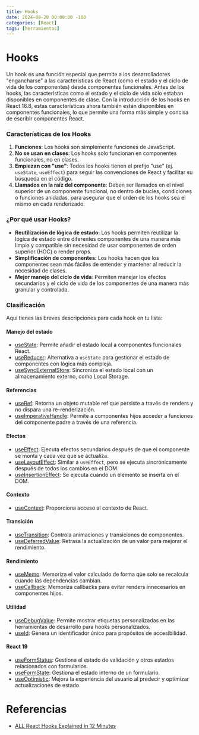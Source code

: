 ```yaml
---
title: Hooks
date: 2024-08-20 00:00:00 -100
categories: [React]
tags: [herramientas]
---
```


# Hooks

Un hook es una función especial que permite a los desarrolladores "engancharse" a las características de React (como el estado y el ciclo de vida de los componentes) desde componentes funcionales. Antes de los hooks, las características como el estado y el ciclo de vida solo estaban disponibles en componentes de clase. Con la introducción de los hooks en React 16.8, estas características ahora también están disponibles en componentes funcionales, lo que permite una forma más simple y concisa de escribir componentes React.

### Características de los Hooks

1. **Funciones**: Los hooks son simplemente funciones de JavaScript.
2. **No se usan en clases**: Los hooks solo funcionan en componentes funcionales, no en clases.
3. **Empiezan con "use"**: Todos los hooks tienen el prefijo "use" (ej. `useState`, `useEffect`) para seguir las convenciones de React y facilitar su búsqueda en el código.
4. **Llamados en la raíz del componente**: Deben ser llamados en el nivel superior de un componente funcional, no dentro de bucles, condiciones o funciones anidadas, para asegurar que el orden de los hooks sea el mismo en cada renderizado.

### ¿Por qué usar Hooks?

-   **Reutilización de lógica de estado**: Los hooks permiten reutilizar la lógica de estado entre diferentes componentes de una manera más limpia y compatible sin necesidad de usar componentes de orden superior (HOC) o render props.
-   **Simplificación de componentes**: Los hooks hacen que los componentes sean más fáciles de entender y mantener al reducir la necesidad de clases.
-   **Mejor manejo del ciclo de vida**: Permiten manejar los efectos secundarios y el ciclo de vida de los componentes de una manera más granular y controlada.

### Clasificación

Aquí tienes las breves descripciones para cada hook en tu lista:

#### Manejo del estado

-   [useState](https://github.com/ShunTr-dev/Docs/tree/main/React/Hooks/useState.md): Permite añadir el estado local a componentes funcionales React.
-   [useReducer](https://github.com/ShunTr-dev/Docs/tree/main/React/Hooks/useReducer.md): Alternativa a `useState` para gestionar el estado de componentes con lógica más compleja.
-   [useSyncExternalStore](https://github.com/ShunTr-dev/Docs/tree/main/React/Hooks/useSyncExternalStore.md): Sincroniza el estado local con un almacenamiento externo, como Local Storage.

#### Referencias

-   [useRef](https://github.com/ShunTr-dev/Docs/tree/main/React/Hooks/useRef.md): Retorna un objeto mutable ref que persiste a través de renders y no dispara una re-renderización.
-   [useImperativeHandle](https://github.com/ShunTr-dev/Docs/tree/main/React/Hooks/useImperativeHandle.md): Permite a componentes hijos acceder a funciones del componente padre a través de una referencia.

#### Efectos

-   [useEffect](https://github.com/ShunTr-dev/Docs/tree/main/React/Hooks/useEffect.md): Ejecuta efectos secundarios después de que el componente se monta y cada vez que se actualiza.
-   [useLayoutEffect](https://github.com/ShunTr-dev/Docs/tree/main/React/Hooks/useLayoutEffect.md): Similar a `useEffect`, pero se ejecuta sincrónicamente después de todos los cambios en el DOM.
-   [useInsertionEffect](https://github.com/ShunTr-dev/Docs/tree/main/React/Hooks/useInsertionEffect.md): Se ejecuta cuando un elemento se inserta en el DOM.

#### Contexto

-   [useContext](https://github.com/ShunTr-dev/Docs/tree/main/React/Hooks/useContext.md): Proporciona acceso al contexto de React.

#### Transición

-   [useTransition](https://github.com/ShunTr-dev/Docs/tree/main/React/Hooks/useTransition.md): Controla animaciones y transiciones de componentes.
-   [useDeferredValue](https://github.com/ShunTr-dev/Docs/tree/main/React/Hooks/useDeferredValue.md): Retrasa la actualización de un valor para mejorar el rendimiento.

#### Rendimiento

-   [useMemo](https://github.com/ShunTr-dev/Docs/tree/main/React/Hooks/useMemo.md): Memoriza el valor calculado de forma que solo se recalcula cuando las dependencias cambian.
-   [useCallback](https://github.com/ShunTr-dev/Docs/tree/main/React/Hooks/useCallback.md): Memoriza callbacks para evitar renders innecesarios en componentes hijos.

#### Utilidad

-   [useDebugValue](https://github.com/ShunTr-dev/Docs/tree/main/React/Hooks/useDebugValue.md): Permite mostrar etiquetas personalizadas en las herramientas de desarrollo para hooks personalizados.
-   [useId](https://github.com/ShunTr-dev/Docs/tree/main/React/Hooks/useId.md): Genera un identificador único para propósitos de accesibilidad.

#### React 19

-   [useFormStatus](https://github.com/ShunTr-dev/Docs/tree/main/React/Hooks/useFormStatus.md): Gestiona el estado de validación y otros estados relacionados con formularios.
-   [useFormState](https://github.com/ShunTr-dev/Docs/tree/main/React/Hooks/useFormState.md): Gestiona el estado interno de un formulario.
-   [useOptimistic](https://github.com/ShunTr-dev/Docs/tree/main/React/Hooks/useOptimistic.md): Mejora la experiencia del usuario al predecir y optimizar actualizaciones de estado.

# Referencias

-   [ALL React Hooks Explained in 12 Minutes](https://www.youtube.com/watch?v=LOH1l-MP_9k)
